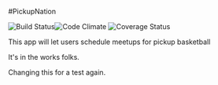 #PickupNation

![Build Status](https://codeship.com/projects/<YOUR_PROJECT_UUID>/status?branch=master)![Code Climate](https://codeclimate.com/github/jgertz26/pickup-nation.png) ![Coverage Status](https://coveralls.io/repos/jgertz26/pickup-nation/badge.png)

This app will let users schedule meetups for pickup basketball

It's in the works folks.

Changing this for a test again.
